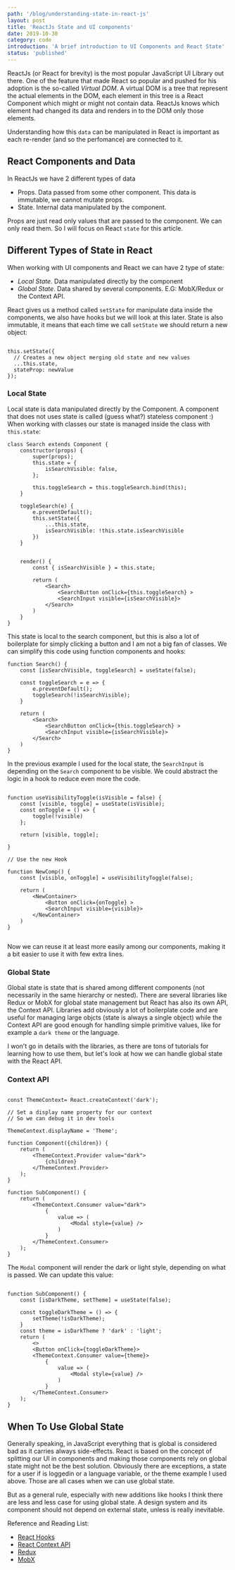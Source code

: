 ```yaml
---
path: '/blog/understanding-state-in-react-js'
layout: post
title: 'ReactJs State and UI components'
date: 2019-10-30
category: code
introduction: 'A brief introduction to UI Components and React State'
status: 'published'
---
```


ReactJs (or React for brevity) is the most popular JavaScript UI Library out there. One of the feature that made React so popular and pushed for his adoption is the so-called _Virtual DOM_. A virtual DOM is a tree that represent the actual elements in the DOM, each element in this tree is a React Component which might or might not contain data. ReactJs knows which element had changed its data and renders in to the DOM only those elements.

Understanding how this `data` can be manipulated in React is important as each re-render (and so the perfomance) are connected to it.

## React Components and Data

In ReactJs we have 2 different types of data

- Props. Data passed from some other component. This data is immutable, we cannot mutate props.
- State. Internal data manipulated by the component.

Props are just read only values that are passed to the component. We can only read them. So I will focus on React `state` for this article.

## Different Types of State in React

When working with UI components and React we can have 2 type of state:

- _Local State_. Data manipulated directly by the component
- _Global State_. Data shared by several components. E.G: MobX/Redux or the Context API.

React gives us a method called `setState` for manipulate data inside the components, we also have hooks but we will look at this later.
State is also immutable, it means that each time we call `setState` we should return a new object:

```JSX

this.setState({
  // Creates a new object merging old state and new values
  ...this.state,
  stateProp: newValue
});

```

### Local State

Local state is data manipulated directly by the Component. A component that does not uses state is called (guess what?) stateless component :)
When working with classes our state is managed inside the class with `this.state`:

```JSX
class Search extends Component {
    constructor(props) {
        super(props);
        this.state = {
            isSearchVisible: false,
        };

        this.toggleSearch = this.toggleSearch.bind(this);
    }

    toggleSearch(e) {
        e.preventDefault();
        this.setState({
            ...this.state,
            isSearchVisible: !this.state.isSearchVisible
        })
    }


    render() {
        const { isSearchVisible } = this.state;

        return (
            <Search>
                <SearchButton onClick={this.toggleSearch} >
                <SearchInput visible={isSearchVisible}>
            </Search>
        )
    }
}

```

This state is local to the search component, but this is also a lot of boilerplate for simply clicking a button and I am not a big fan of classes.
We can simplify this code using function components and hooks:

```JSX
function Search() {
    const [isSearchVisible, toggleSearch] = useState(false);

    const toggleSearch = e => {
        e.preventDefault();
        toggleSearch(!isSearchVisible);
    }

    return (
        <Search>
            <SearchButton onClick={this.toggleSearch} >
            <SearchInput visible={isSearchVisible}>
        </Search>
    )
}

```

In the previous example I used for the local state, the `SearchInput` is depending on the `Search` component to be visible. We could abstract the logic in a hook to reduce even more the code.

```JSX

function useVisibilityToggle(isVisible = false) {
    const [visible, toggle] = useState(isVisible);
    const onToggle = () => {
        toggle(!visible)
    };

    return [visible, toggle];

}

// Use the new Hook

function NewComp() {
    const [visible, onToggle] = useVisibilityToggle(false);

    return (
        <NewContainer>
            <Button onClick={onToggle} >
            <SearchInput visible={visible}>
        </NewContainer>
    )
}


```

Now we can reuse it at least more easily among our components, making it a bit easier to use it with few extra lines.

### Global State

Global state is state that is shared among different components (not necessarily in the same hierarchy or nested). There are several libraries like Redux or MobX for global state management but React has also its own API, the Context API. Libraries add obviously a lot of boilerplate code and are useful for managing large objcts (state is always a single object) while the Context API are good enough for handling simple primitive values, like for example a `dark theme` or the language.

I won't go in details with the libraries, as there are tons of tutorials for learning how to use them, but let's look at how we can handle global state with the React API.

### Context API

```JSX

const ThemeContext= React.createContext('dark');

// Set a display name property for our context
// So we can debug it in dev tools

ThemeContext.displayName = 'Theme';

function Component({children}) {
    return (
        <ThemeContext.Provider value="dark">
            {children}
        </ThemeContext.Provider>
    );
}

function SubComponent() {
    return (
        <ThemeContext.Consumer value="dark">
            {
                value => (
                    <Modal style={value} />
                )
            }
        </ThemeContext.Consumer>
    );
}

```

The `Modal` component will render the dark or light style, depending on what is passed. We can update this value:

```JSX

function SubComponent() {
    const [isDarkTheme, setTheme] = useState(false);

    const toggleDarkTheme = () => {
        setTheme(!isDarkTheme);
    }
    const theme = isDarkTheme ? 'dark' : 'light';
    return (
        <>
        <Button onClick={toggleDarkTheme}>
        <ThemeContext.Consumer value={theme}>
            {
                value => (
                    <Modal style={value} />
                )
            }
        </ThemeContext.Consumer>
    );
}

```

## When To Use Global State

Generally speaking, in JavaScript everything that is global is considered bad as it carries always side-effects. React is based on the concept of splitting our UI in components and making those components rely on global state might not be the best solution. Obviously there are exceptions, a state for a user if is loggedin or a language variable, or the theme example I used above. Those are all cases when we can use global state.

But as a general rule, especially with new additions like hooks I think there are less and less case for using global state. A design system and its component should not depend on external state, unless is really inevitable.

Reference and Reading List:

- [React Hooks](https://reactjs.org/docs/hooks-intro.html)
- [React Context API](https://reactjs.org/docs/context.html)
- [Redux](https://redux.js.org/)
- [MobX](https://github.com/mobxjs/mobx-react)
